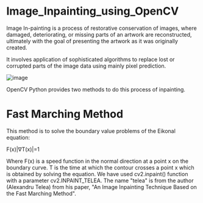 # Image_Inpainting_using_OpenCV

Image In-painting is a process of restorative conservation of images, where damaged, deteriorating, or missing parts of an artwork are reconstructed, ultimately with the goal of presenting the artwork as it was originally created.

It involves application of sophisticated algorithms to replace lost or corrupted parts of the image data using mainly pixel prediction.

![image](https://user-images.githubusercontent.com/88997340/185057974-3a16e685-4209-4274-8fb9-88088645979f.png)

OpenCV Python provides two methods to do this process of inpainting.

# Fast Marching Method

This method is to solve the boundary value problems of the Eikonal equation:

F(x)|∇T(x)|=1

Where F(x) is a speed function in the normal direction at a point x on the boundary curve. T is the time at which the contour crosses a point x which is obtained by solving the equation. We have used cv2.inpaint() function with a parameter cv2.INPAINT_TELEA. The name "telea" is from the author (Alexandru Telea) from his paper, "An Image Inpainting Technique Based on the Fast Marching Method".


